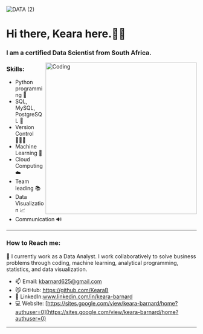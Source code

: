 
![DATA (2)](https://github.com/KearaB/KearaB/assets/100834626/2ccf11e1-786f-46f7-8b0a-4fa46f7d7e9a)


# Hi there,  Keara here.👋🏻

### I am a certified Data Scientist from South Africa.

<img align="right" alt="Coding" width="400" src="https://i.pinimg.com/originals/e4/26/70/e426702edf874b181aced1e2fa5c6cde.gif">


### Skills: 
* Python programming 🐍
* SQL, MySQL, PostgreSQL 🐬
* Version Control 👩🏻‍💻
* Machine Learning 🤖
* Cloud Computing ☁️
* Team leading 📚
* Data Visualization 📈
* Communication 🔊

---
### How to Reach me: 

🌱 I currently work as a Data Analyst. I work collaboratively to solve business problems through coding, machine learning, analytical programming, statistics, and data visualization.  

- 📫 Email: kbarnard625@gmail.com 
- 😼 GitHub: https://github.com/KearaB
- 🔗 LinkedIn:www.linkedin.com/in/keara-barnard
- 💻 Website: [https://sites.google.com/view/keara-barnard/home?authuser=0](https://sites.google.com/view/keara-barnard/home?authuser=0)


---



